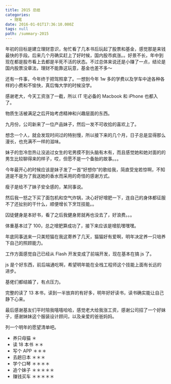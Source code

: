 ```yaml
---
title: 2015 总结
categories:
  - 随笔
date: 2016-01-01T17:36:10.000Z
tags: null
path: /summary-2015
---
```


年初的目标是建立理财意识，匆忙看了几本书后玩起了股票和基金，感觉那是来钱最快的手段。后来几个月确实赶上了好时候，国内股市疯涨。。好景不长，年中到现在都是股市看上去都是半死不活的状态。不过总体来说还是小赚了一点，结论是国内股票没章法，理财不能靠这玩意，基金也差不多～

还有一件事，今年终于把驾照拿了。一想到今年 1w 多的学费以及学车中途各种各样的小费和不愉快，真后悔大学的时候没学。

感谢老大，今天工资涨了一截，所以 IT 宅必备的 Macbook 和 iPhone 也都入了。

物质生活被满足之后开始考虑精神和兴趣层面的东西。

九月份，公司新来了一位产品妹子，然后一发不可收拾的喜欢上了。

想念一个人，就会发现时间过的特别慢，所以接下来的几个月，日子总是显得那么漫长，也充满不一样的滋味。

妹子的忽冷忽热让没追过女生的宅男摸不到头脑有木有，而且感觉她和她对面的的男生比较聊得来的样子，哎，但愿不是一个备胎的故事。。。

今年最开心的时候应该是妹子发了一首“好想你”的歌给我，简直受宠若惊啊，不知道是不是为了我送她的香水而采用的奇怪的感谢方式。

瘦子是给不了妹子安全感的，某同事说。

然后我一怒之下买了面包机和空气炸锅，决心好好增肥一下，连自己的身体都征服不了还扯别的干什么，顺便增长下烹饪技能。。

囚徒健身是本好书，看了之后我健身房就再也没去了，好浪费。。。

体重基本过了 100，总之增肥算成功了，接下来应该是增肌嘿嘿嘿。

年底同事送来一只美短猫在我这寄养了几天，猫猫好有爱啊，明年决定养一只培养下自己的照顾能力。

工作方面感觉自己已经从 Flash 开发变成了前端开发，现在基本在搞 js 了。

js 是个好东西，前后端通吃啊，希望明年能在全栈工程师这个技能上面有长远的进步。

基佬们都结婚了，有点压力。

完整的读了 13 本书，读到一半放弃的有好多，明年好好读书，读书确实能让自己静下心来。

最后感谢基友们平时陪我嘻嘻哈哈，感觉老大给我涨工资，感谢公司招了一个好妹子，感谢妹妹这个服装设计顾问，以及亲爱的爸爸妈妈。

列一个明年的愿望清单吧。

* 养只母猫 ＊
* 读 18 本书 ＊＊
* 写个 APP ＊＊＊
* 去趟日本 ＊＊＊
* 学个口琴 ＊＊＊＊
* 追个妹子 ＊＊＊＊＊
* 赚钱买车 ＊＊＊＊＊
